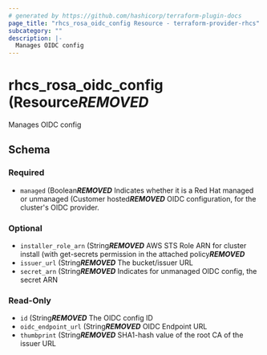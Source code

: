 ```yaml
---
# generated by https://github.com/hashicorp/terraform-plugin-docs
page_title: "rhcs_rosa_oidc_config Resource - terraform-provider-rhcs"
subcategory: ""
description: |-
  Manages OIDC config
---
```


# rhcs_rosa_oidc_config (Resource***REMOVED***

Manages OIDC config



<!-- schema generated by tfplugindocs -->
## Schema

### Required

- `managed` (Boolean***REMOVED*** Indicates whether it is a Red Hat managed or unmanaged (Customer hosted***REMOVED*** OIDC configuration, for the cluster's OIDC provider.

### Optional

- `installer_role_arn` (String***REMOVED*** AWS STS Role ARN for cluster install (with get-secrets permission in the attached policy***REMOVED***
- `issuer_url` (String***REMOVED*** The bucket/issuer URL
- `secret_arn` (String***REMOVED*** Indicates for unmanaged OIDC config, the secret ARN

### Read-Only

- `id` (String***REMOVED*** The OIDC config ID
- `oidc_endpoint_url` (String***REMOVED*** OIDC Endpoint URL
- `thumbprint` (String***REMOVED*** SHA1-hash value of the root CA of the issuer URL


